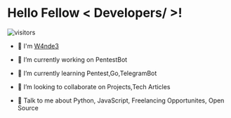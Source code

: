 


<h1> Hello Fellow < Developers/ >!  </h1>
<!--   <img src = "https://raw.githubusercontent.com/MartinHeinz/MartinHeinz/master/wave.gif" width = 20px> -->
<p align='center'>


![visitors](https://visitor-badge.glitch.me/badge?page_id=W4nde3.W4nde3)

</p>


- 🔭 I'm [W4nde3](https://github.com/W4nde3)
  
- 🔭 I’m currently working on PentestBot

- 🌱 I’m currently learning Pentest,Go,TelegramBot 

- 👯 I’m looking to collaborate on Projects,Tech Articles 

- 💬 Talk to me about Python, JavaScript, Freelancing Opportunites, Open Source 





